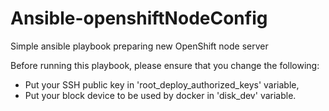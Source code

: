 # Ansible-openshiftNodeConfig
Simple ansible playbook preparing new OpenShift node server

Before running this playbook, please ensure that you change the following:
* Put your SSH public key in 'root_deploy_authorized_keys' variable,
* Put your block device to be used by docker in 'disk_dev' variable.
